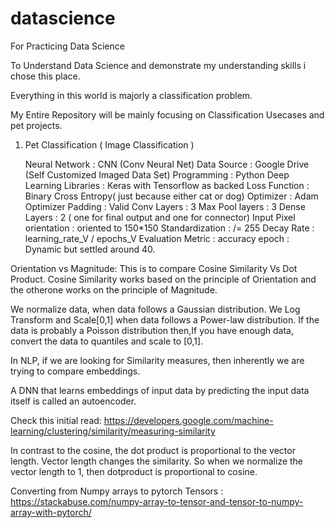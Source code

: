 # datascience
For Practicing Data Science

To Understand Data Science and demonstrate my understanding skills i chose this place.

Everything in this world is majorly a classification problem. 

My Entire Repository will be mainly focusing on Classification Usecases and pet projects.


1. Pet Classification   ( Image Classification )
    
    Neural Network                   :  CNN (Conv Neural Net)
    Data Source                      :  Google Drive (Self Customized Imaged Data Set)
    Programming                      :  Python
    Deep Learning Libraries          :  Keras with Tensorflow as backed
    Loss Function                    :  Binary Cross Entropy( just because either cat or dog)
    Optimizer                        :  Adam Optimizer 
    Padding                          :  Valid
    Conv Layers                      :  3
    Max Pool layers                  :  3
    Dense Layers                     :  2  ( one for final output and one for connector)
    Input Pixel orientation          :  oriented to 150*150 
    Standardization                  :  /= 255
    Decay Rate                       :  learning_rate_V / epochs_V
    Evaluation Metric                :  accuracy
    epoch                            :  Dynamic but settled around 40.




Orientation vs Magnitude: 
                          This is to compare Cosine Similarity Vs Dot Product. Cosine Similarity works based on the principle of Orientation and the otherone works on the principle of Magnitude. 

We normalize data, when data follows a Gaussian distribution.
We Log Transform and Scale[0,1] when data follows a Power-law distribution.
If  the data is probably a Poisson distribution then,If you have enough data, convert the data to quantiles and scale to [0,1].

In NLP, if we are looking for Similarity measures, then inherently we are trying to compare embeddings. 

A DNN that learns embeddings of input data by predicting the input data itself is called an autoencoder. 

Check this initial read: https://developers.google.com/machine-learning/clustering/similarity/measuring-similarity

In contrast to the cosine, the dot product is proportional to the vector length.
Vector length changes the similarity. So when we normalize the vector length to 1, then dotproduct is proportional to cosine. 



Converting from Numpy arrays to pytorch Tensors : https://stackabuse.com/numpy-array-to-tensor-and-tensor-to-numpy-array-with-pytorch/
